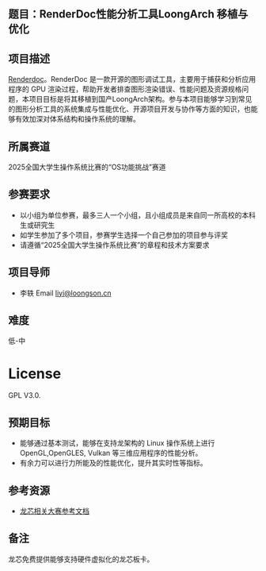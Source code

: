 
## 题目：RenderDoc性能分析工具LoongArch 移植与优化

## 项目描述

[Renderdoc](https://renderdoc.org/)。RenderDoc 是一款开源的图形调试工具，主要用于捕获和分析应用程序的 GPU 渲染过程，帮助开发者排查图形渲染错误、性能问题及资源规格问题，本项目目标是将其移植到国产LoongArch架构。参与本项目能够学习到常见的图形分析工具的系统集成与性能优化、开源项目开发与协作等方面的知识，也能够有效加深对体系结构和操作系统的理解。

## 所属赛道

2025全国大学生操作系统比赛的“OS功能挑战”赛道

## 参赛要求

* 以小组为单位参赛，最多三人一个小组，且小组成员是来自同一所高校的本科生或研究生
* 如学生参加了多个项目，参赛学生选择一个自己参加的项目参与评奖
* 请遵循“2025全国大学生操作系统比赛”的章程和技术方案要求

## 项目导师

* 李轶 Email liyi@loongson.cn

## 难度
低-中

# License
GPL V3.0.

## 预期目标

* 能够通过基本测试，能够在支持龙架构的 Linux 操作系统上进行OpenGL,OpenGLES, Vulkan 等三维应用程序的性能分析。
* 有余力可以进行力所能及的性能优化，提升其实时性等指标。

## 参考资源

* [龙芯相关大赛参考文档](https://github.com/LoongsonLab/oscomp-documents)

## 备注

龙芯免费提供能够支持硬件虚拟化的龙芯板卡。
